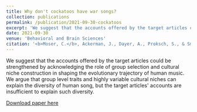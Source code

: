 ```yaml
---
title: Why don't cockatoos have war songs?
collection: publications
permalink: /publication/2021-09-30-cockatoos
excerpt: 'We suggest that the accounts offered by the target articles could be strengthened by acknowledging the role of group selection and cultural niche construction in shaping the evolutionary trajectory of human music. We argue that group level traits and highly variable cultural niches can explain the diversity of human song, but the target articles' accounts are insufficient to explain such diversity.'
date: 2021-09-30
venue: 'Behavioral and Brain Sciences'
citation: '<b>Moser, C.</b>, Ackerman, J., Dayer, A., Proksch, S., & Smaldino, P. E. (2021). Why don't cockatoos have war songs? [commentary on Mehr et al. and Savage et al.]. <i>Behavioral and Brain Sciences, 44</i>.'
---
```

We suggest that the accounts offered by the target articles could be strengthened by acknowledging the role of group selection and cultural niche construction in shaping the evolutionary trajectory of human music. We argue that group level traits and highly variable cultural niches can explain the diversity of human song, but the target articles' accounts are insufficient to explain such diversity.

[Download paper here](http://culturologies.co/files/cockatoos.pdf)